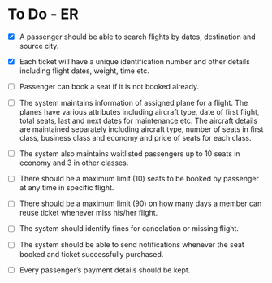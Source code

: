 # To Do - ER 


- [x] A passenger should be able to search flights by dates, destination and source city.  
- [x] Each ticket will have a unique identification number and other details including flight dates, weight, time etc.  
- [ ] Passenger can book a seat if it is not booked already.  
- [ ]  The system maintains information of assigned plane for a flight. The planes have various attributes including aircraft type, date of first flight, total seats, last and next dates for maintenance etc. The aircraft details are maintained separately including aircraft type, number of seats in first class, business class and economy and price of seats for each class.  
- [ ] The system also maintains waitlisted passengers up to 10 seats in economy and 3 in other classes.  
- [ ] There should be a maximum limit (10) seats to be booked by passenger at any time in specific flight.  
- [ ] There should be a maximum limit (90) on how many days a member can reuse ticket whenever miss his/her flight.  
- [ ] The system should identify fines for cancelation or missing flight.  
- [ ] The system should be able to send notifications whenever the seat booked and ticket successfully purchased.  
- [ ] Every passenger’s payment details should be kept.

